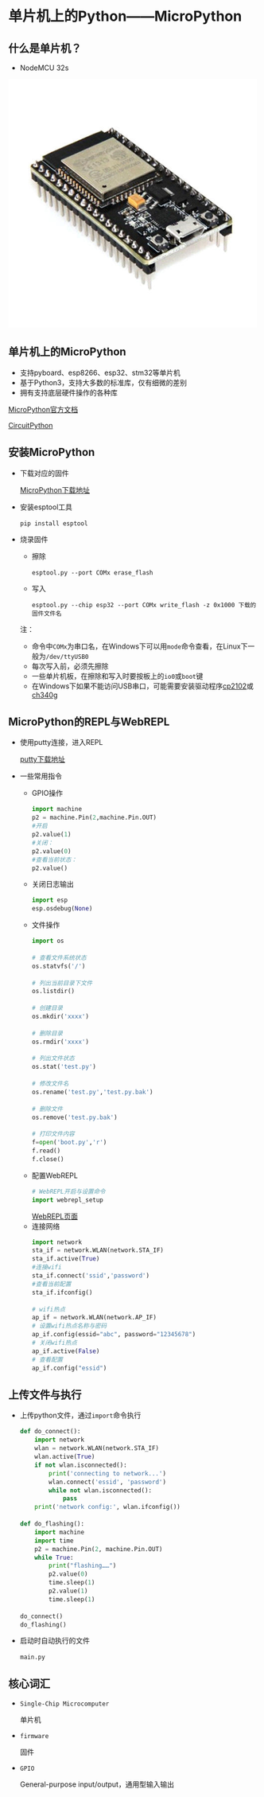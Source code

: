 # 单片机上的Python——MicroPython

## 什么是单片机？

- NodeMCU 32s

![NodeMCU 32S](images/nodemcuesp32.jpg)

## 单片机上的MicroPython
- 支持pyboard、esp8266、esp32、stm32等单片机
- 基于Python3，支持大多数的标准库，仅有细微的差别
- 拥有支持底层硬件操作的各种库

[MicroPython官方文档](http://docs.micropython.org/en/latest/index.html)

[CircuitPython](https://github.com/adafruit/circuitpython)

## 安装MicroPython
- 下载对应的固件

  [MicroPython下载地址](http://micropython.org/download)

- 安装esptool工具

  `pip install esptool`

- 烧录固件
    + 擦除

      `esptool.py --port COMx erase_flash`

    + 写入

      `esptool.py --chip esp32 --port COMx write_flash -z 0x1000 下载的固件文件名`

  注：
    + 命令中`COMx`为串口名，在Windows下可以用`mode`命令查看，在Linux下一般为`/dev/ttyUSB0`
    + 每次写入前，必须先擦除
    + 一些单片机板，在擦除和写入时要按板上的`io0`或`boot`键
    + 在Windows下如果不能访问USB串口，可能需要安装驱动程序[cp2102](
https://cn.silabs.com/products/development-tools/software.page=0#interface)或[ch340g](http://www.wch.cn/download/CH341SER_ZIP.html)

## MicroPython的REPL与WebREPL
- 使用putty连接，进入REPL

  [putty下载地址](https://www.chiark.greenend.org.uk/~sgtatham/putty/latest.html)

- 一些常用指令
    + GPIO操作
        ```python
        import machine
        p2 = machine.Pin(2,machine.Pin.OUT)
        #开启
        p2.value(1)
        #关闭：
        p2.value(0)
        #查看当前状态：
        p2.value()
        ```
    + 关闭日志输出
        ```python
        import esp
        esp.osdebug(None)
        ```
    + 文件操作
        ```python
        import os

        # 查看文件系统状态
        os.statvfs('/')

        # 列出当前目录下文件
        os.listdir()

        # 创建目录
        os.mkdir('xxxx')

        # 删除目录
        os.rmdir('xxxx')

        # 列出文件状态
        os.stat('test.py')

        # 修改文件名
        os.rename('test.py','test.py.bak')

        # 删除文件
        os.remove('test.py.bak')

        # 打印文件内容
        f=open('boot.py','r')
        f.read()
        f.close()
        ```
    + 配置WebREPL
        ```python
        # WebREPL开启与设置命令
        import webrepl_setup
        ```
        [WebREPL页面](http://micropython.org/webrepl/)
    + 连接网络
        ```python
        import network
        sta_if = network.WLAN(network.STA_IF)
        sta_if.active(True)
        #连接wifi
        sta_if.connect('ssid','password')
        #查看当前配置
        sta_if.ifconfig()

        # wifi热点
        ap_if = network.WLAN(network.AP_IF)
        # 设置wifi热点名称与密码
        ap_if.config(essid="abc", password="12345678")
        # 关闭wifi热点
        ap_if.active(False)
        # 查看配置
        ap_if.config("essid")
        ```

## 上传文件与执行

- 上传python文件，通过`import`命令执行
    ```python
    def do_connect():
        import network
        wlan = network.WLAN(network.STA_IF)
        wlan.active(True)
        if not wlan.isconnected():
            print('connecting to network...')
            wlan.connect('essid', 'password')
            while not wlan.isconnected():
                pass
        print('network config:', wlan.ifconfig())

    def do_flashing():
        import machine
        import time
        p2 = machine.Pin(2, machine.Pin.OUT)
        while True:
            print("flashing……")
            p2.value(0)
            time.sleep(1)
            p2.value(1)
            time.sleep(1)

    do_connect()
    do_flashing()
    ```

- 启动时自动执行的文件

  `main.py`

## 核心词汇
- `Single-Chip Microcomputer`

  单片机

- `firmware`

  固件

- `GPIO`

  General-purpose input/output，通用型输入输出
